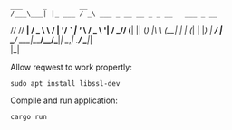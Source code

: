 
    ___     _        __                                
    /___\___| |_ ___ / _\ ___ _ __ __ _ _ __   ___ _ __ 
   //  // __| __/ _ \\ \ / __| '__/ _` | '_ \ / _ \ '__|
  / \_// (__| || (_) |\ \ (__| | | (_| | |_) |  __/ |   
  \___/ \___|\__\___/\__/\___|_|  \__,_| .__/ \___|_|   
                                       |_|              
    



Allow reqwest to work propertly:
```
sudo apt install libssl-dev
```

Compile and run application:
```
cargo run
```